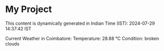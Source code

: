 # My Project

This content is dynamically generated in Indian Time (IST): 2024-07-29 14:37:42 IST


Current Weather in Coimbatore:
Temperature: 28.88 °C
Condition: broken clouds
